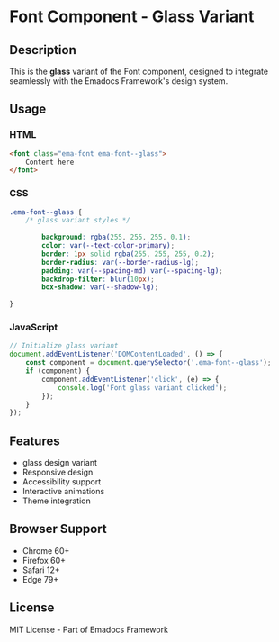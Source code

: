 # Font Component - Glass Variant

## Description
This is the **glass** variant of the Font component, designed to integrate seamlessly with the Emadocs Framework's design system.

## Usage

### HTML
```html
<font class="ema-font ema-font--glass">
    Content here
</font>
```

### CSS
```css
.ema-font--glass {
    /* glass variant styles */
    
        background: rgba(255, 255, 255, 0.1);
        color: var(--text-color-primary);
        border: 1px solid rgba(255, 255, 255, 0.2);
        border-radius: var(--border-radius-lg);
        padding: var(--spacing-md) var(--spacing-lg);
        backdrop-filter: blur(10px);
        box-shadow: var(--shadow-lg);
    
}
```

### JavaScript
```javascript
// Initialize glass variant
document.addEventListener('DOMContentLoaded', () => {
    const component = document.querySelector('.ema-font--glass');
    if (component) {
        component.addEventListener('click', (e) => {
            console.log('Font glass variant clicked');
        });
    }
});
```

## Features
- glass design variant
- Responsive design
- Accessibility support
- Interactive animations
- Theme integration

## Browser Support
- Chrome 60+
- Firefox 60+
- Safari 12+
- Edge 79+

## License
MIT License - Part of Emadocs Framework
